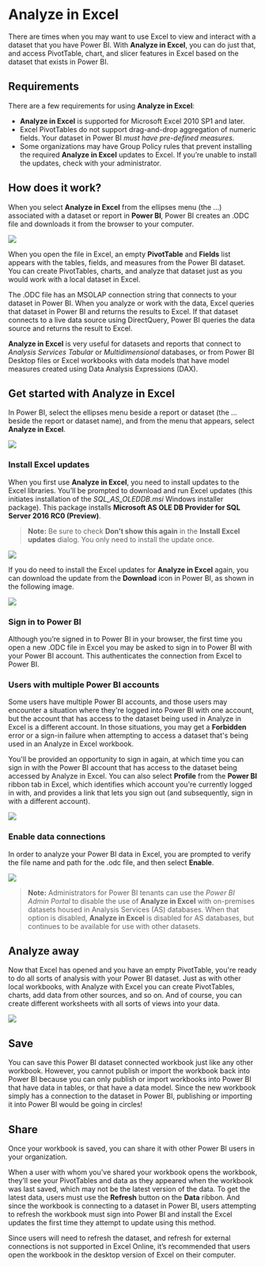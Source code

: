 <properties
   pageTitle="Analyze in Excel"
   description="Learn about how to analyze Power BI datasets in Excel"
   services="powerbi"
   documentationCenter=""
   authors="davidiseminger"
   manager="mblythe"
   backup=""
   editor=""
   tags=""
   qualityFocus="no"
   qualityDate=""/>

<tags
   ms.service="powerbi"
   ms.devlang="NA"
   ms.topic="article"
   ms.tgt_pltfrm="NA"
   ms.workload="powerbi"
   ms.date="03/29/2017"
   ms.author="davidi"/>

# Analyze in Excel
There are times when you may want to use Excel to view and interact with a dataset that you have Power BI. With **Analyze in Excel**, you can do just that, and access PivotTable, chart, and slicer features in Excel based on the dataset that exists in Power BI.

## Requirements
There are a few requirements for using **Analyze in Excel**:
- **Analyze in Excel** is supported for Microsoft Excel 2010 SP1 and later.
- Excel PivotTables do not support drag-and-drop aggregation of numeric fields. Your dataset in Power BI *must have pre-defined measures*.
- Some organizations may have Group Policy rules that prevent installing the required **Analyze in Excel** updates to Excel. If you’re unable to install the updates, check with your administrator.

## How does it work?
When you select **Analyze in Excel** from the ellipses menu (the ...) associated with a dataset or report in **Power BI**, Power BI creates an .ODC file and downloads it from the browser to your computer.

![](media/powerbi-service-analyze-in-excel/power-bi-analyze-in-excel.png)

When you open the file in Excel, an empty **PivotTable** and **Fields** list appears with the tables, fields, and measures from the Power BI dataset. You can create PivotTables, charts, and analyze that dataset just as you would work with a local dataset in Excel.

The .ODC file has an MSOLAP connection string that connects to your dataset in Power BI. When you analyze or work with the data, Excel queries that dataset in Power BI and returns the results to Excel. If that dataset connects to a live data source using DirectQuery, Power BI queries the data source and returns the result to Excel.

**Analyze in Excel** is very useful for datasets and reports that connect to *Analysis Services Tabular* or *Multidimensional* databases, or from Power BI Desktop files or Excel workbooks with data models that have model measures created using Data Analysis Expressions (DAX).

## Get started with Analyze in Excel

In Power BI, select the ellipses menu beside a report or dataset (the ... beside the report or dataset name), and from the menu that appears, select **Analyze in Excel**.

![](media/powerbi-service-analyze-in-excel/power-bi-analyze-menu.png)


### Install Excel updates
When you first use **Analyze in Excel**, you need to install updates to the Excel libraries. You’ll be prompted to download and run Excel updates (this initiates installation of the *SQL_AS_OLEDDB.msi* Windows installer package). This package installs **Microsoft AS OLE DB Provider for SQL Server 2016 RC0 (Preview)**.

> **Note:** Be sure to check **Don’t show this again** in the **Install Excel updates** dialog. You only need to install the update once.

![](media/powerbi-service-analyze-in-excel/pbi_anlz_excel_dontshow.png)

If you do need to install the Excel updates for **Analyze in Excel** again, you can download the update from the **Download** icon in Power BI, as shown in the following image.

![](media/powerbi-service-analyze-in-excel/pbi_anlz_excel_download_again.png)

### Sign in to Power BI
Although you’re signed in to Power BI in your browser, the first time you open a new .ODC file in Excel you may be asked to sign in to Power BI with your Power BI account. This authenticates the connection from Excel to Power BI.

### Users with multiple Power BI accounts
Some users have multiple Power BI accounts, and those users may encounter a situation where they're logged into Power BI with one account, but the account that has access to the dataset being used in Analyze in Excel is a different account. In those situations, you may get a **Forbidden** error or a sign-in failure when attempting to access a dataset that's being used in an Analyze in Excel workbook.

You'll be provided an opportunity to sign in again, at which time you can sign in with the Power BI account that has access to the dataset being accessed by Analyze in Excel. You can also select **Profile** from the **Power BI** ribbon tab in Excel, which identifies which account you're currently logged in with, and provides a link that lets you sign out (and subsequently, sign in with a different account).

![](media/powerbi-service-analyze-in-excel/pbi_anlz_excel_profile.png)

### Enable data connections
In order to analyze your Power BI data in Excel, you are prompted to verify the file name and path for the .odc file, and then select **Enable**.

![](media/powerbi-service-analyze-in-excel/pbi_anlz_excel_enable.png)

> **Note:** Administrators for Power BI tenants can use the *Power BI Admin Portal* to disable the use of **Analyze in Excel** with on-premises datasets housed in Analysis Services (AS) databases. When that option is disabled, **Analyze in Excel** is disabled for AS databases, but continues to be available for use with other datasets.

## Analyze away
Now that Excel has opened and you have an empty PivotTable, you're ready to do all sorts of analysis with your Power BI dataset. Just as with other local workbooks, with Analyze with Excel you can create PivotTables, charts, add data from other sources, and so on. And of course, you can create different worksheets with all sorts of views into your data.

![](media/powerbi-service-analyze-in-excel/pbi_anlz_excel_chart.png)

## Save
You can save this Power BI dataset connected workbook just like any other workbook. However, you cannot publish or import the workbook back into Power BI because you can only publish or import workbooks into Power BI that have data in tables, or that have a data model. Since the new workbook simply has a connection to the dataset in Power BI, publishing or importing it into Power BI would be going in circles!

## Share
Once your workbook is saved, you can share it with other Power BI users in your organization.

When a user with whom you’ve shared your workbook opens the workbook, they’ll see your PivotTables and data as they appeared when the workbook was last saved, which may not be the latest version of the data. To get the latest data, users must use the **Refresh** button on the **Data** ribbon. And since the workbook is connecting to a dataset in Power BI, users attempting to refresh the workbook must sign into Power BI and install the Excel updates the first time they attempt to update using this method.

Since users will need to refresh the dataset, and refresh for external connections is not supported in Excel Online, it’s recommended that users open the workbook in the desktop version of Excel on their computer.
